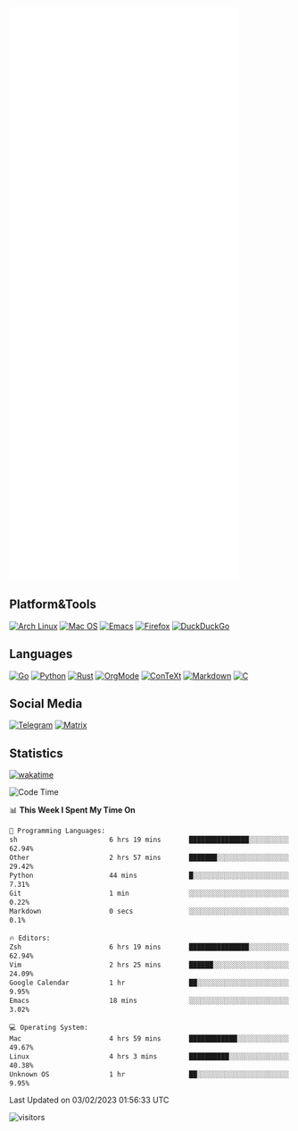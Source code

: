 ![Metrics](https://github.com/SteamedFish/SteamedFish/blob/master/github-metrics.svg)

## Platform&Tools

[![Arch Linux](https://img.shields.io/badge/ArchLinux-1793D1?logo=arch-linux&logoColor=fff&style=flat-square)](https://archlinux.org/)
[![Mac OS](https://img.shields.io/badge/MacOS-000000?style=flat-square&logo=macos&logoColor=F0F0F0)](https://www.apple.com/macos/)
[![Emacs](https://img.shields.io/badge/Emacs-%237F5AB6.svg?&style=flat-square&logo=gnu-emacs&logoColor=white)](https://www.gnu.org/software/emacs/)
[![Firefox](https://img.shields.io/badge/Firefox-FF7139?style=flat-square&logo=Firefox-Browser&logoColor=white)](https://firefox.com/)
[![DuckDuckGo](https://img.shields.io/badge/DuckDuckGo-DE5833?style=flat-square&logo=DuckDuckGo&logoColor=white)](https://duckduckgo.com/)

## Languages

[![Go](https://img.shields.io/badge/Golang-%2300ADD8.svg?style=flat-square&logo=go&logoColor=white)](https://golang.org/)
[![Python](https://img.shields.io/badge/Python-3670A0?style=flat-square&logo=python&logoColor=ffdd54)](https://www.python.org/)
[![Rust](https://img.shields.io/badge/Rust-%23000000.svg?style=flat-square&logo=rust&logoColor=white)](https://www.rust-lang.org/)
[![OrgMode](https://img.shields.io/badge/OrgMode-%23000000.svg?style=flat-square&logo=org&logoColor=white)](https://orgmode.org/)
[![ConTeXt](https://img.shields.io/badge/ConTeXt-%23008080.svg?style=flat-square&logo=latex&logoColor=white)](https://contextgarden.net/)
[![Markdown](https://img.shields.io/badge/MarkDown-%23000000.svg?style=flat-square&logo=markdown&logoColor=white)](https://daringfireball.net/projects/markdown/)
[![C](https://img.shields.io/badge/C-%2300599C.svg?style=flat-square&logo=c&logoColor=white)](https://www.iso.org/standard/74528.html)

## Social Media
[![Telegram](https://img.shields.io/badge/SteamedFish-2CA5E0?style=social&logo=telegram&logoColor=white)](https://t.me/SteamedFish)
[![Matrix](https://img.shields.io/badge/SteamedFish-2CA5E0?style=social&logo=matrix&logoColor=black)](https://matrix.to/#/@i:steamedfish.org)

## Statistics
[![wakatime](https://wakatime.com/badge/user/168280d6-fcf2-4b4f-ad3a-dc4612f35b38.svg)](https://wakatime.com/@168280d6-fcf2-4b4f-ad3a-dc4612f35b38)

<!--START_SECTION:waka-->
![Code Time](http://img.shields.io/badge/Code%20Time-2%2C271%20hrs%2028%20mins-blue)

📊 **This Week I Spent My Time On** 

```text
💬 Programming Languages: 
sh                       6 hrs 19 mins       ███████████████░░░░░░░░░░   62.94% 
Other                    2 hrs 57 mins       ███████░░░░░░░░░░░░░░░░░░   29.42% 
Python                   44 mins             █░░░░░░░░░░░░░░░░░░░░░░░░   7.31% 
Git                      1 min               ░░░░░░░░░░░░░░░░░░░░░░░░░   0.22% 
Markdown                 0 secs              ░░░░░░░░░░░░░░░░░░░░░░░░░   0.1%

🔥 Editors: 
Zsh                      6 hrs 19 mins       ███████████████░░░░░░░░░░   62.94% 
Vim                      2 hrs 25 mins       ██████░░░░░░░░░░░░░░░░░░░   24.09% 
Google Calendar          1 hr                ██░░░░░░░░░░░░░░░░░░░░░░░   9.95% 
Emacs                    18 mins             ░░░░░░░░░░░░░░░░░░░░░░░░░   3.02%

💻 Operating System: 
Mac                      4 hrs 59 mins       ████████████░░░░░░░░░░░░░   49.67% 
Linux                    4 hrs 3 mins        ██████████░░░░░░░░░░░░░░░   40.38% 
Unknown OS               1 hr                ██░░░░░░░░░░░░░░░░░░░░░░░   9.95%

```


 Last Updated on 03/02/2023 01:56:33 UTC
<!--END_SECTION:waka-->

![visitors](https://visitor-badge.laobi.icu/badge?page_id=SteamedFish.SteamedFish)
